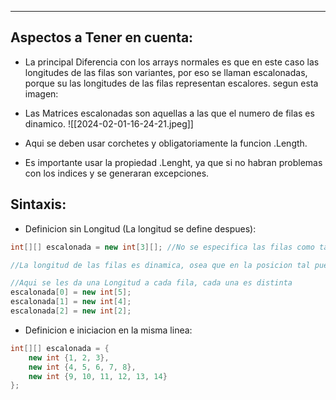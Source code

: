 
---
## Aspectos a Tener en cuenta: 

- La principal Diferencia con los arrays normales es que en este caso las longitudes de las filas son variantes, por eso se llaman escalonadas, porque su las longitudes de las filas representan escalores.  segun esta imagen: 
- Las Matrices escalonadas son aquellas a las que el numero de filas es dinamico.
	![[2024-02-01-16-24-21.jpeg]]


- Aqui se deben usar corchetes y obligatoriamente la funcion .Length.
- Es importante usar la propiedad .Lenght, ya que si no habran problemas con los indices y se generaran excepciones. 

## Sintaxis: 
- Definicion sin Longitud (La longitud se define despues): 
```csharp
int[][] escalonada = new int[3][]; //No se especifica las filas como tal

//La longitud de las filas es dinamica, osea que en la posicion tal puede ser una y luego otra.

//Aqui se les da una Longitud a cada fila, cada una es distinta
escalonada[0] = new int[5];
escalonada[1] = new int[4];
escalonada[2] = new int[2];
```

- Definicion e iniciacion en la misma linea: 
```csharp
int[][] escalonada = {
	new int {1, 2, 3}, 
	new int {4, 5, 6, 7, 8},
	new int {9, 10, 11, 12, 13, 14}
};
```








































